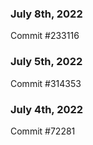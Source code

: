 ### July 8th, 2022

Commit #233116

### July 5th, 2022

Commit #314353


### July 4th, 2022

Commit #72281
